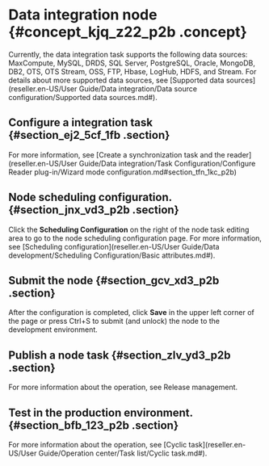 # Data integration node {#concept_kjq_z22_p2b .concept}

Currently, the data integration task supports the following data sources: MaxCompute, MySQL, DRDS, SQL Server, PostgreSQL, Oracle, MongoDB, DB2, OTS, OTS Stream, OSS, FTP, Hbase, LogHub, HDFS, and Stream. For details about more supported data sources, see [Supported data sources](reseller.en-US/User Guide/Data integration/Data source configuration/Supported data sources.md#).

## Configure a integration task {#section_ej2_5cf_1fb .section}

For more information, see [Create a synchronization task and the reader](reseller.en-US/User Guide/Data integration/Task Configuration/Configure Reader plug-in/Wizard mode configuration.md#section_tfn_1kc_p2b)

## Node scheduling configuration. {#section_jnx_vd3_p2b .section}

Click the **Scheduling Configuration** on the right of the node task editing area to go to the node scheduling configuration page. For more information, see [Scheduling configuration](reseller.en-US/User Guide/Data development/Scheduling Configuration/Basic attributes.md#).

## Submit the node {#section_gcv_xd3_p2b .section}

After the configuration is completed, click **Save** in the upper left corner of the page or press Ctrl+S to submit \(and unlock\) the node to the development environment. 

## Publish a node task {#section_zlv_yd3_p2b .section}

For more information about the operation, see Release management.

## Test in the production environment. {#section_bfb_123_p2b .section}

For more information about the operation, see [Cyclic task](reseller.en-US/User Guide/Operation center/Task list/Cyclic task.md#).

